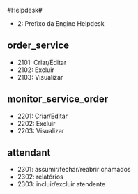 #Helpdesk#

- 2: Prefixo da Engine Helpdesk


## order_service ##

- 2101: Criar/Editar
- 2102: Excluir
- 2103: Visualizar


## monitor_service_order ##

- 2201: Criar/Editar
- 2202: Excluir
- 2203: Visualizar


## attendant ##

- 2301: assumir/fechar/reabrir chamados
- 2302: relatórios
- 2303: incluir/excluir atendente



